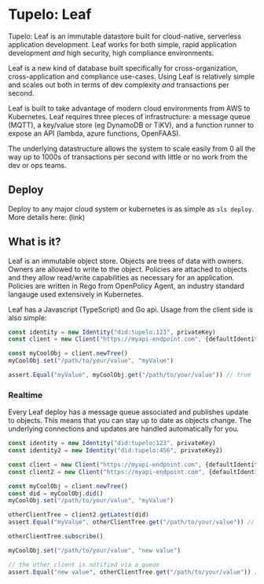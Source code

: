 # Tupelo: Leaf

Tupelo: Leaf is an immutable datastore built for cloud-native, serverless application development. Leaf works for both simple, rapid application development *and* high security, high compliance environments.

Leaf is a new kind of database built specifically for cross-organization, cross-application and compliance use-cases. Using Leaf is relatively simple and scales out both in terms of dev complexity *and* transactions per second.

Leaf is built to take advantage of modern cloud environments from AWS to Kubernetes. Leaf requires three pieces of infrastructure: a message queue (MQTT), a key/value store (eg DynamoDB or TiKV), and a function runner to expose an API (lambda, azure functions, OpenFAAS).

The underlying datastructure allows the system to scale easily from 0 all the way up to 1000s of transactions per second with little or no work from the dev or ops teams.

## Deploy

Deploy to any major cloud system or kubernetes is as simple as `sls deploy`. More details here: (link)

## What is it?

Leaf is an immutable object store. Objects are trees of data with owners. Owners are allowed to write to the object. Policies are attached to objects and they allow read/write capabilities as necessary for an application. Policies are written in Rego from OpenPolicy Agent, an industry standard langauge used extensively in Kubernetes.

Leaf has a Javascript (TypeScript) and Go api. Usage from the client side is also simple:

```TypeScript
const identity = new Identity("did:tupelo:123", privateKey)
const client = new Client("https://myapi-endpoint.com", {defaultIdentity: identity})

const myCoolObj = client.newTree()
myCoolObj.set("/path/to/your/value", "myValue")

assert.Equal("myValue", myCoolObj.get("/path/to/your/value")) // true
```

### Realtime

Every Leaf deploy has a message queue associated and publishes update to objects. This means that you can stay up to date as objects change. The underlying connections and updates are handled automatically for you.

```TypeScript
const identity = new Identity("did:tupelo:123", privateKey)
const identity2 = new Identity("did:tupelo:456", privateKey2)

const client = new Client("https://myapi-endpoint.com", {defaultIdentity: identity})
const client2 = new Client("https://myapi-endpoint.com", {defaultIdentity: identity2})

const myCoolObj = client.newTree()
const did = myCoolObj.did()
myCoolObj.set("/path/to/your/value", "myValue")

otherClientTree = client2.getLatest(did)
assert.Equal("myValue", otherClientTree.get("/path/to/your/value")) // true

otherClientTree.subscribe()

myCoolObj.set("/path/to/your/value", "new value")

// the other client is notified via a queue
assert.Equal("new value", otherClientTree.get("/path/to/your/value")) // true

```
